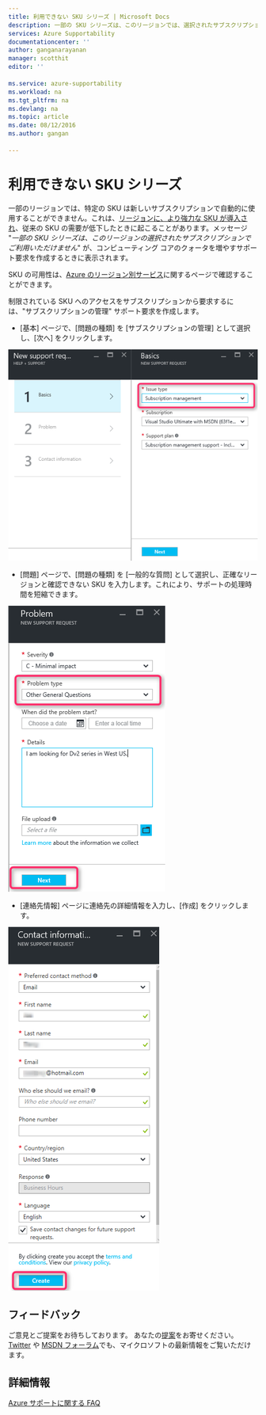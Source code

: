 ```yaml
---
title: 利用できない SKU シリーズ | Microsoft Docs
description: 一部の SKU シリーズは、このリージョンでは、選択されたサブスクリプションでご利用いただけません。
services: Azure Supportability
documentationcenter: ''
author: ganganarayanan
manager: scotthit
editor: ''

ms.service: azure-supportability
ms.workload: na
ms.tgt_pltfrm: na
ms.devlang: na
ms.topic: article
ms.date: 08/12/2016
ms.author: gangan

---
```

# 利用できない SKU シリーズ
一部のリージョンでは、特定の SKU は新しいサブスクリプションで自動的に使用することができません。これは、[リージョンに、より強力な SKU が導入され](https://azure.microsoft.com/updates/announcing-new-dv2-series-virtual-machine-size/)、従来の SKU の需要が低下したときに起こることがあります。メッセージ "*一部の SKU シリーズは、このリージョンの選択されたサブスクリプションでご利用いただけません*" が、コンピューティング コアのクォータを増やすサポート要求を作成するときに表示されます。

SKU の可用性は、[Azure のリージョン別サービス](https://azure.microsoft.com/regions/#services)に関するページで確認することができます。

制限されている SKU へのアクセスをサブスクリプションから要求するには、"サブスクリプションの管理" サポート要求を作成します。

* [基本] ページで、[問題の種類] を [サブスクリプションの管理] として選択し、[次へ] をクリックします。

![[基本] ブレード](./media/SKU-series-unavailable/BasicsSubMgmt.png)

* [問題] ページで、[問題の種類] を [一般的な質問] として選択し、正確なリージョンと確認できない SKU を入力します。これにより、サポートの処理時間を短縮できます。

![問題点](./media/SKU-series-unavailable/ProblemSubMgmt.png)

* [連絡先情報] ページに連絡先の詳細情報を入力し、[作成] をクリックします。

![連絡先情報](./media/SKU-series-unavailable/ContactInformation.png)

## フィードバック
ご意見とご提案をお待ちしております。 あなたの[提案](https://feedback.azure.com/forums/266794-support-feedback)をお寄せください。[Twitter](https://twitter.com/azuresupport) や [MSDN フォーラム](https://social.msdn.microsoft.com/Forums/azure)でも、マイクロソフトの最新情報をご覧いただけます。

## 詳細情報
[Azure サポートに関する FAQ](https://azure.microsoft.com/support/faq)

<!---HONumber=AcomDC_0817_2016-->